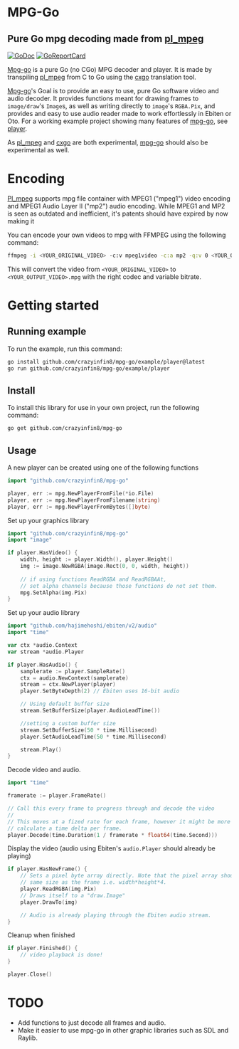 # MPG-Go
## Pure Go mpg decoding made from [pl_mpeg]
[![GoDoc](https://godoc.org/github.com/crazyinfin8/mpg-go?status.svg)](https://pkg.go.dev/github.com/crazyinfin8/mpg-go) [![GoReportCard](https://goreportcard.com/badge/github.com/crazyinfin8/mpg-go)](https://goreportcard.com/report/github.com/crazyinfin8/mpg-go)

[Mpg-go] is a pure Go (no CGo) MPG decoder and player. It is made by transpiling [pl_mpeg] from C to Go using the [cxgo] translation tool.

[Mpg-go]'s Goal is to provide an easy to use, pure Go software video and audio decoder. It provides functions meant for drawing frames to `image/draw`'s `Image`s, as well as writing directly to `image`'s `RGBA.Pix`, and provides and easy to use audio reader made to work effortlessly in Ebiten or Oto. For a working example project showing many features of [mpg-go], see [player].

As [pl_mpeg] and [cxgo] are both experimental, [mpg-go] should also be experimental as well.

# Encoding

[Pl_mpeg] supports mpg file container with MPEG1 ("mpeg1") video encoding and MPEG1 Audio Layer II ("mp2") audio encoding. While MPEG1 and MP2 is seen as outdated and inefficient, it's patents should have expired by now making it 

You can encode your own videos to mpg with FFMPEG using the following command:

```bash
ffmpeg -i <YOUR_ORIGINAL_VIDEO> -c:v mpeg1video -c:a mp2 -q:v 0 <YOUR_OUTPUT_VIDEO>.mpg
```

This will convert the video from `<YOUR_ORIGINAL_VIDEO>` to `<YOUR_OUTPUT_VIDEO>.mpg` with the right codec and variable bitrate.

# Getting started

## Running example
To run the example, run this command:

```bash
go install github.com/crazyinfin8/mpg-go/example/player@latest
go run github.com/crazyinfin8/mpg-go/example/player
```

## Install

To install this library for use in your own project, run the following command:

```bash
go get github.com/crazyinfin8/mpg-go
```

## Usage

A new player can be created using one of the following functions

```go
import "github.com/crazyinfin8/mpg-go"

player, err := mpg.NewPlayerFromFile(*io.File)
player, err := mpg.NewPlayerFromFilename(string)
player, err := mpg.NewPlayerFromBytes([]byte)
```

Set up your graphics library

```go
import "github.com/crazyinfin8/mpg-go"
import "image"

if player.HasVideo() {
    width, height := player.Width(), player.Height()
    img := image.NewRGBA(image.Rect(0, 0, width, height))
    
    // if using functions ReadRGBA and ReadRGBAAt,
    // set alpha channels because those functions do not set them.
    mpg.SetAlpha(img.Pix)
}
```

Set up your audio library

```go
import "github.com/hajimehoshi/ebiten/v2/audio"
import "time"

var ctx *audio.Context
var stream *audio.Player

if player.HasAudio() {
    samplerate := player.SampleRate()
    ctx = audio.NewContext(samplerate)
    stream = ctx.NewPlayer(player)
    player.SetByteDepth(2) // Ebiten uses 16-bit audio

    // Using default buffer size
    stream.SetBufferSize(player.AudioLeadTime())

    //setting a custom buffer size
    stream.SetBufferSize(50 * time.Millisecond)
    player.SetAudioLeadTime(50 * time.Millisecond)

    stream.Play()
}
```

Decode video and audio.

```go
import "time"

framerate := player.FrameRate()

// Call this every frame to progress through and decode the video
//
// This moves at a fized rate for each frame, however it might be more smooth to 
// calculate a time delta per frame.
player.Decode(time.Duration(1 / framerate * float64(time.Second)))
```

Display the video (audio using Ebiten's `audio.Player` should already be playing)

```go
if player.HasNewFrame() {
    // Sets a pixel byte array directly. Note that the pixel array should be the
    // same size as the frame i.e. width*height*4.
    player.ReadRGBA(img.Pix)
    // Draws itself to a "draw.Image"
    player.DrawTo(img)

    // Audio is already playing through the Ebiten audio stream.
}
```

Cleanup when finished

```go
if player.Finished() {
    // video playback is done!
}

player.Close()
```

# TODO

- Add functions to just decode all frames and audio.
- Make it easier to use mpg-go in other graphic libraries such as SDL and Raylib.

[pl_mpeg]:https://github.com/phoboslab/pl_mpeg
[mpg-go]:https://pkg.go.dev/github.com/crazyinfin8/mpg-go
[cxgo]:https://github.com/gotranspile/cxgo
[player]:example/player/
